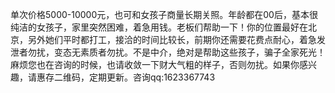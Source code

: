 单次价格5000-10000元，也可和女孩子商量长期关照。年龄都在00后，基本很纯洁的女孩子，家里突然困难，着急用钱。老板们帮助一下！你的位置最好在北京，另外她们平时都打工，接洽的时间比较长，前期你还需要花费点耐心，着急发泄者勿扰，变态无素质者勿扰。不是中介，绝对是帮助这些孩子，骗子全家死光！麻烦您也在咨询的时候，也请收敛一下财大气粗的样子，否则勿扰。如果你感兴趣，请惠存二维码，定期更新。咨询qq:1623367743
